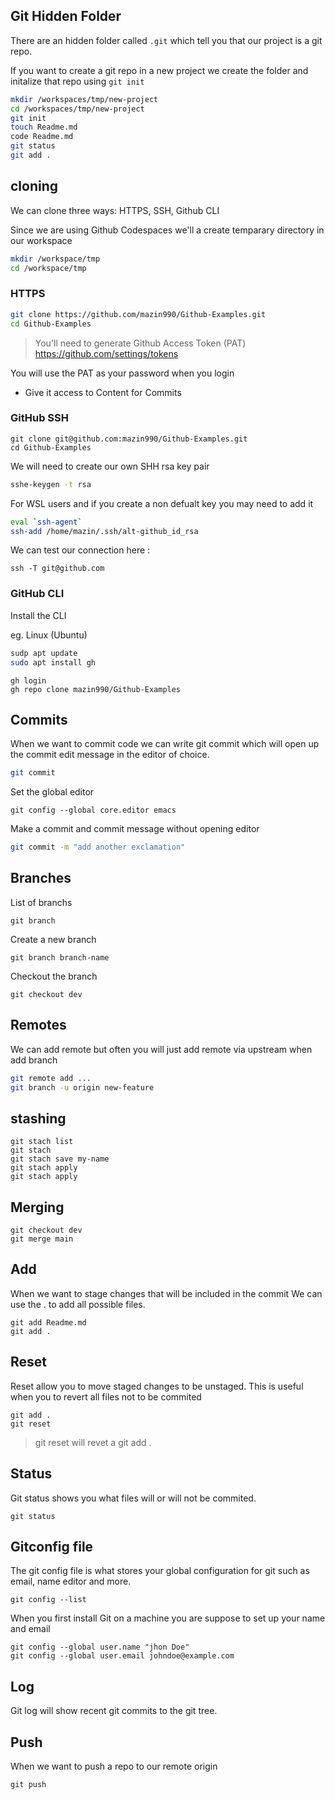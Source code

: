 ## Git Hidden Folder 

There are an hidden folder called `.git` which tell you that our project is a git repo.

If you want to create a git repo in a new project we create the folder and initalize that repo using `git init`

```sh
mkdir /workspaces/tmp/new-project
cd /workspaces/tmp/new-project
git init
touch Readme.md
code Readme.md
git status
git add .

```

## cloning

We can clone three ways: HTTPS, SSH, Github CLI

Since we are using Github Codespaces we'll a create temparary directory in our workspace

```sh
mkdir /workspace/tmp
cd /workspace/tmp
```

### HTTPS

```sh
git clone https://github.com/mazin990/Github-Examples.git
cd Github-Examples
```
> You'll need to generate Github Access Token (PAT)
https://github.com/settings/tokens

You will use the PAT as your password when you login

- Give it access to Content for Commits

### GitHub SSH

```ssh
git clone git@github.com:mazin990/Github-Examples.git
cd Github-Examples
```

We will need to create our own SHH rsa key pair

```sh
sshe-keygen -t rsa
```
For WSL users and if you create a non defualt key you may need to add it 

```sh
eval `ssh-agent`
ssh-add /home/mazin/.ssh/alt-github_id_rsa
```



We can test our connection here :

```
ssh -T git@github.com
```

### GitHub CLI 

Install the CLI 

eg. Linux (Ubuntu) 
```sh
sudp apt update 
sudo apt install gh
```

```
gh login 
gh repo clone mazin990/Github-Examples
```

## Commits

When we want to commit code we can write git commit which will open up the commit edit message in the editor of choice.

```sh
git commit
```

Set the global editor

```
git config --global core.editor emacs
``` 

Make a commit and commit message without opening editor
```sh
git commit -m "add another exclamation"
```

## Branches

List of branchs

```
git branch
```

Create a new branch

```
git branch branch-name
```
Checkout the branch

```
git checkout dev
```

## Remotes

We can add remote but often you will just add remote via upstream when add branch

```sh
git remote add ...
git branch -u origin new-feature
```
## stashing

```
git stach list
git stach
git stach save my-name
git stach apply
git stach apply
```

## Merging

```
git checkout dev
git merge main
```


## Add

When we want to stage changes that will be included in the commit
We can use the . to add all possible files.

```
git add Readme.md
git add .

```

## Reset

Reset allow you to move staged changes to be unstaged.
This is useful when you to revert all files not to be commited 

```
git add .
git reset
```
> git reset will revet a git add . 

## Status 

Git status shows you what files will or will not be commited.

```
git status
```

## Gitconfig file 

The git config file is what stores your global configuration for git such as email, name editor and more.

```
git config --list
```

When you first install Git on a machine you are suppose to set up your name and email

```
git config --global user.name "jhon Doe"
git config --global user.email johndoe@example.com
```

## Log

Git log will show recent git commits to the git tree.


## Push

When we want to push a repo to our remote origin

```
git push
```

